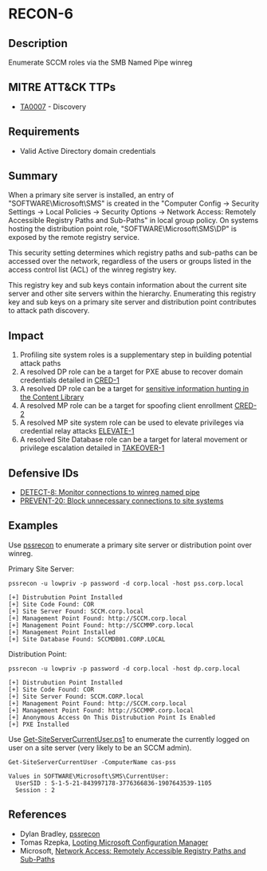 # RECON-6

## Description
Enumerate SCCM roles via the SMB Named Pipe winreg

## MITRE ATT&CK TTPs
- [TA0007](https://attack.mitre.org/tactics/TA0007/) - Discovery

## Requirements
- Valid Active Directory domain credentials

## Summary
When a primary site server is installed, an entry of  "SOFTWARE\Microsoft\SMS" is created in the "Computer Config -> Security Settings -> Local Policies -> Security Options -> Network Access: Remotely Accessible Registry Paths and Sub-Paths" in local group policy. On systems hosting the distribution point role, "SOFTWARE\Microsoft\SMS\DP" is exposed by the remote registry service.

This security setting determines which registry paths and sub-paths can be accessed over the network, regardless of the users or groups listed in the access control list (ACL) of the winreg registry key.

This registry key and sub keys contain information about the current site server and other site servers within the hierarchy. Enumerating this registry key and sub keys on a primary site server and distribution point contributes to attack path discovery.

## Impact
1. Profiling site system roles is a supplementary step in building potential attack paths
2. A resolved DP role can be a target for PXE abuse to recover domain credentials detailed in [CRED-1](../../CRED/CRED-1/cred-1_description.md)
3. A resolved DP role can be a target for [sensitive information hunting in the Content Library](https://rzec.se/blog/looting-microsoft-configuration-manager)
4. A resolved MP role can be a target for spoofing client enrollment [CRED-2](../../CRED/CRED-2/cred-2_description.md)
5. A resolved MP site system role can be used to elevate privileges via credential relay attacks [ELEVATE-1](../../ELEVATE/ELEVATE-1/ELEVATE-1_description.md)
6. A resolved Site Database role can be a target for lateral movement or privilege escalation detailed in [TAKEOVER-1](https://github.com/subat0mik/Misconfiguration-Manager/blob/main/attack-techniques/TAKEOVER/TAKEOVER-1/takeover-1_description.md)

## Defensive IDs
- [DETECT-8: Monitor connections to winreg named pipe](../../../defense-techniques/DETECT/DETECT-8/detect-8_description.md)
- [PREVENT-20: Block unnecessary connections to site systems](../../../defense-techniques/PREVENT/PREVENT-20/prevent-20_description.md)

## Examples
Use [pssrecon](https://github.com/slygoo/pssrecon) to enumerate a primary site server or distribution point over winreg.

Primary Site Server:
```
pssrecon -u lowpriv -p password -d corp.local -host pss.corp.local

[+] Distrubution Point Installed
[+] Site Code Found: COR
[+] Site Server Found: SCCM.corp.local
[+] Management Point Found: http://SCCM.corp.local
[+] Management Point Found: http://SCCMMP.corp.local
[+] Management Point Installed
[+] Site Database Found: SCCMDB01.CORP.LOCAL
```
Distribution Point:
```
pssrecon -u lowpriv -p password -d corp.local -host dp.corp.local

[+] Distrubution Point Installed
[+] Site Code Found: COR
[+] Site Server Found: SCCM.CORP.local
[+] Management Point Found: http://SCCM.corp.local
[+] Management Point Found: http://SCCMMP.corp.local
[+] Anonymous Access On This Distrubution Point Is Enabled
[+] PXE Installed
```

Use [Get-SiteServerCurrentUser.ps1](https://gist.github.com/Mayyhem/ef01ebf30b2779603bb7e0db83bc04f1) to enumerate the currently logged on user on a site server (very likely to be an SCCM admin).
```
Get-SiteServerCurrentUser -ComputerName cas-pss

Values in SOFTWARE\Microsoft\SMS\CurrentUser:
  UserSID : S-1-5-21-843997178-3776366836-1907643539-1105
  Session : 2
```

## References
- Dylan Bradley, [pssrecon](https://github.com/slygoo/pssrecon)
- Tomas Rzepka, [Looting Microsoft Configuration Manager](https://rzec.se/blog/looting-microsoft-configuration-manager/)
- Microsoft, [Network Access: Remotely Accessible Registry Paths and Sub-Paths](https://learn.microsoft.com/en-us/previous-versions/windows/it-pro/windows-10/security/threat-protection/security-policy-settings/network-access-remotely-accessible-registry-paths-and-subpaths)
